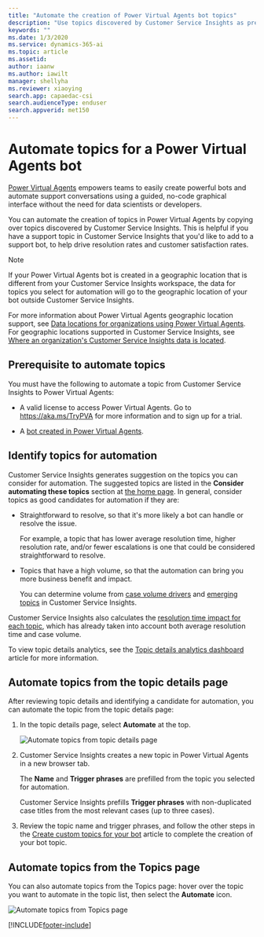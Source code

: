 ```yaml
---
title: "Automate the creation of Power Virtual Agents bot topics"
description: "Use topics discovered by Customer Service Insights as pre-filled bot topics in Power Virtual Agents."
keywords: ""
ms.date: 1/3/2020
ms.service: dynamics-365-ai
ms.topic: article
ms.assetid: 
author: iaanw
ms.author: iawilt
manager: shellyha
ms.reviewer: xiaoying
search.app: capaedac-csi
search.audienceType: enduser
search.appverid: met150
---
```


# Automate topics for a Power Virtual Agents bot

[Power Virtual Agents](/power-virtual-agents/index) empowers teams to easily create powerful bots and automate support conversations using a guided, no-code graphical interface without the need for data scientists or developers. 

You can automate the creation of topics in Power Virtual Agents by copying over topics discovered by Customer Service Insights. This is helpful if you have a support topic in Customer Service Insights that you'd like to add to a support bot, to help drive resolution rates and customer satisfaction rates.

>[!NOTE]
>If your Power Virtual Agents bot is created in a geographic location that is different from your Customer Service Insights workspace, the data for topics you select for automation will go to the geographic location of your bot outside Customer Service Insights. 
>
>For more information about Power Virtual Agents geographic location support, see [Data locations for organizations using Power Virtual Agents](/power-virtual-agents/data-location). For geographic locations supported in Customer Service Insights, see [Where an organization's Customer Service Insights data is located](data-location.md).

## Prerequisite to automate topics

You must have the following to automate a topic from Customer Service Insights to Power Virtual Agents:

- A valid license to access Power Virtual Agents. Go to https://aka.ms/TryPVA for more information and to sign up for a trial. 

- A [bot created in Power Virtual Agents](/power-virtual-agents/authoring-first-bot).

## Identify topics for automation 

Customer Service Insights generates suggestion on the topics you can consider for automation. The suggested topics are listed in the **Consider automating these topics** section at [the home page](keyinsights.md). In general, consider topics as good candidates for automation if they are:

* Straightforward to resolve, so that it's more likely a bot can handle or resolve the issue. 
    
    For example, a topic that has lower average resolution time, higher resolution rate, and/or fewer escalations is one that could be considered straightforward to resolve.

* Topics that have a high volume, so that the automation can bring you more business benefit and impact. 

    You can determine volume from [case volume drivers](dashboard-kpi-summary.md#case-volume-drivers-chart) and [emerging topics](dashboard-kpi-summary.md#emerging-topics-chart) in Customer Service Insights.

Customer Service Insights also calculates the [resolution time impact for each topic](dashboard-case-resolutions.md#resolution-time-drivers-chart), which has already taken into account both average resolution time and case volume. 

To view topic details analytics, see the [Topic details analytics dashboard](dashboard-topic-details.md) article for more information. 

## Automate topics from the topic details page
After reviewing topic details and identifying a candidate for automation, you can automate the topic from the topic details page:

1. In the topic details page, select **Automate** at the top. 

    ![Automate topics from topic details page](media/automate-topic-details.png)

2. Customer Service Insights creates a new topic in Power Virtual Agents in a new browser tab. 

    The **Name** and **Trigger phrases** are prefilled from the topic you selected for automation. 
    
    Customer Service Insights prefills **Trigger phrases** with non-duplicated case titles from the most relevant cases (up to three cases). 

3. Review the topic name and trigger phrases, and follow the other steps in the [Create custom topics for your bot](/power-virtual-agents/getting-started-create-topics) article to complete the creation of your bot topic. 

## Automate topics from the Topics page
You can also automate topics from  the Topics page: hover over the topic you want to automate in the topic list, then select the **Automate** icon. 

![Automate topics from Topics page](media/automate-topic-list.png)


[!INCLUDE[footer-include](../includes/footer-banner.md)]